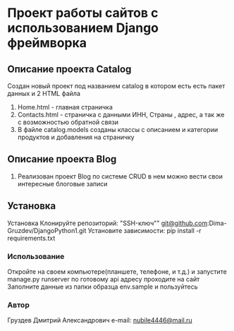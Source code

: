 # Проект работы сайтов с использованием Django фреймворка



## Описание проекта Catalog
Создан новый проект под названием catalog в котором есть есть пакет данных и 2 HTML файла
1. Home.html - главная страничка 
2. Contacts.html -  страничка с данными ИНН, Страны , адрес, а так же с возможностью обратной связи
3. В файле catalog.models созданы классы  с описанием и категории продуктов и добавления на страничку
## Описание проекта Blog
1. Реализован проект Blog по системе CRUD в нем можно вести свои интересные блоговые записи

## Установка 
Установка
Клонируйте репозиторий: "SSH-ключ"" git@github.com:Dima-Gruzdev/DjangoPython1.git Установите зависимости: pip install -r requirements.txt

### Использование

Откройте на своем компьютере(планшете, телефоне, и т.д.) и  запустите manage.py runserver по готовому api адресу проходите на сайт 
Заполните данные из папки образца env.sample и пользуйтесь 

### Автор
Груздев Дмитрий Александрович e-mail: nubile4446@mail.ru